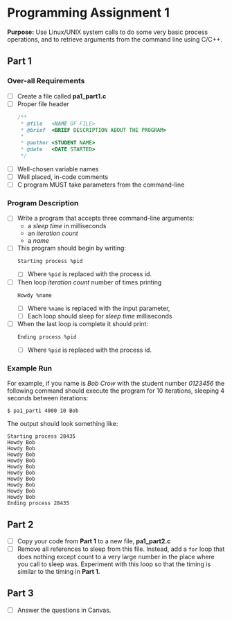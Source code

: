 # Programming Assignment 1

**Purpose:** Use Linux/UNIX system calls to do some very basic process operations, and to retrieve arguments from the command line using C/C++.

## Part 1

### Over-all Requirements
- [ ] Create a file called **pa1_part1.c**
- [ ] Proper file header
    ```cpp
    /**
     * @file   <NAME OF FILE>
     * @brief  <BRIEF DESCRIPTION ABOUT THE PROGRAM>
     *
     * @author <STUDENT NAME>
     * @date   <DATE STARTED>
     */
    ```
- [ ] Well-chosen variable names
- [ ] Well placed, in-code comments
- [ ] C program MUST take parameters from the command-line

### Program Description
- [ ] Write a program that accepts three command-line arguments:
    * a *sleep time* in milliseconds
    * an *iteration count*
    * a *name*
- [ ] This program should begin by writing:
    ```
    Starting process %pid
    ```
    - [ ] Where `%pid` is replaced with the process id.
- [ ] Then loop *iteration count* number of times printing
    ```
    Howdy %name
    ```
    - [ ] Where `%name` is replaced with the input parameter, 
    - [ ] Each loop should sleep for *sleep time* milliseconds
- [ ] When the last loop is complete it should print:
    ```
    Ending process %pid
    ```
    - [ ] Where `%pid` is replaced with the process id.

### Example Run
For example, if you name is *Bob Crow* with the student number *0123456* the following command should execute the program for 10 iterations, sleeping 4 seconds between iterations:
```
$ pa1_part1 4000 10 Bob
```

The output should look something like:
```
Starting process 28435
Howdy Bob
Howdy Bob
Howdy Bob
Howdy Bob
Howdy Bob
Howdy Bob
Howdy Bob
Howdy Bob
Howdy Bob
Howdy Bob
Ending process 28435
```

## Part 2
- [ ] Copy your code from **Part 1** to a new file, **pa1_part2.c**
- [ ] Remove all references to sleep from this file. Instead, add a `for` loop that does nothing except count to a very large number in the place where you call to sleep was. 
Experiment with this loop so that the timing is similar to the timing in **Part 1**.

## Part 3
- [ ] Answer the questions in Canvas.
